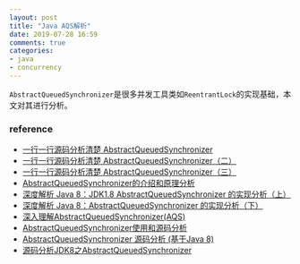 ```yaml
---
layout: post
title: "Java AQS解析"
date: 2019-07-28 16:59
comments: true
categories: 
- java
- concurrency
---
```


``AbstractQueuedSynchronizer``是很多并发工具类如``ReentrantLock``的实现基础，本文对其进行分析。

<!-- more -->

### reference

+ [一行一行源码分析清楚 AbstractQueuedSynchronizer](https://javadoop.com/post/AbstractQueuedSynchronizer)
+ [一行一行源码分析清楚 AbstractQueuedSynchronizer（二）](https://javadoop.com/post/AbstractQueuedSynchronizer-2)
+ [一行一行源码分析清楚 AbstractQueuedSynchronizer（三）](https://javadoop.com/post/AbstractQueuedSynchronizer-3)
+ [AbstractQueuedSynchronizer的介绍和原理分析](http://ifeve.com/introduce-abstractqueuedsynchronizer/)
+ [深度解析 Java 8：JDK1.8 AbstractQueuedSynchronizer 的实现分析（上）](https://www.infoq.cn/article/jdk1.8-abstractqueuedsynchronizer)
+ [深度解析 Java 8：AbstractQueuedSynchronizer 的实现分析（下）](https://www.infoq.cn/article/java8-abstractqueuedsynchronizer)
+ [深入理解AbstractQueuedSynchronizer(AQS)](https://juejin.im/post/5aeb07ab6fb9a07ac36350c8)
+ [AbstractQueuedSynchronizer使用和源码分析](https://liuzhengyang.github.io/2017/05/12/aqs/)
+ [AbstractQueuedSynchronizer 源码分析 (基于Java 8)](https://www.jianshu.com/p/e7659436538b)
+ [源码分析JDK8之AbstractQueuedSynchronizer](https://segmentfault.com/a/1190000014221325)
